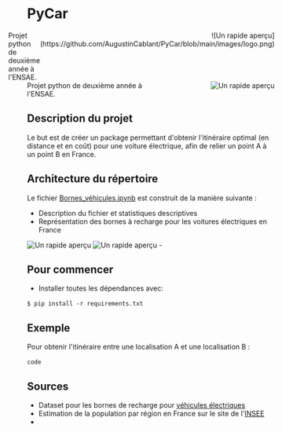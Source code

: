 # PyCar

<div style="display: flex; justify-content: flex-end;">
    <div style="flex: 1;">
        Projet python de deuxième année à l'ENSAE.
    </div>
    <div style="flex: 1; text-align: right;">
        ![Un rapide aperçu](https://github.com/AugustinCablant/PyCar/blob/main/images/logo.png)
    </div>
</div>


<div style="display: flex; justify-content: space-between;">
    <div style="flex: 1; padding-right: 10px;">
        Projet python de deuxième année à l'ENSAE.
    </div>
    <div style="flex: 1; text-align: right;">
        <picture>
        <source media="(prefers-color-scheme: dark)" srcset="https://github.com/AugustinCablant/PyCar/blob/main/images/logo.png">
        <source media="(prefers-color-scheme: light)" srcset="https://github.com/AugustinCablant/PyCar/blob/main/images/logo.png">
        <img alt="Un rapide aperçu" src="https://github.com/AugustinCablant/Projet_python_2A/blob/main/cap.png">
        </picture>
    </div>
</div>

## Description du projet 
Le but est de créer un package permettant d'obtenir l'itinéraire optimal (en distance et en coût) pour une voiture électrique, afin de relier un point A à un point B en France. 

## Architecture du répertoire 
Le fichier [Bornes_véhicules.ipynb](https://github.com/AugustinCablant/PyCar/blob/main/Bornes_v%C3%A9hicules_%C3%A9lectriques.ipynb) est construit de la manière suivante :
- Description du fichier et statistiques descriptives
- Représentation des bornes à recharge pour les voitures électriques en France
<picture>
 <source media="(prefers-color-scheme: dark)" srcset="https://github.com/AugustinCablant/PyCar/blob/main/cap1.png">
 <source media="(prefers-color-scheme: light)" srcset="https://github.com/AugustinCablant/PyCar/blob/main/cap1.png">
<img alt="Un rapide aperçu" src="https://github.com/AugustinCablant/PyCar/blob/main/cap.png">
</picture>
<picture>
 <source media="(prefers-color-scheme: dark)" srcset="https://github.com/AugustinCablant/PyCar/blob/main/cap2.png">
 <source media="(prefers-color-scheme: light)" srcset="https://github.com/AugustinCablant/PyCar/blob/main/cap2.png">
 <img alt="Un rapide aperçu" src="https://github.com/AugustinCablant/PyCar/blob/main/cap.png">
</picture>
- 

## Pour commencer

- Installer toutes les dépendances avec:

```
$ pip install -r requirements.txt
```

## Exemple

Pour obtenir l'itinéraire entre une localisation A et une localisation B :

```
code
```

## Sources 
- Dataset pour les bornes de recharge pour [véhicules électriques](https://www.data.gouv.fr/fr/datasets/bornes-de-recharge-pour-vehicules-electriques-3/)
- Estimation de la population par région en France sur le site de l'[INSEE](https://www.insee.fr/fr/statistiques/1893198)
- 
